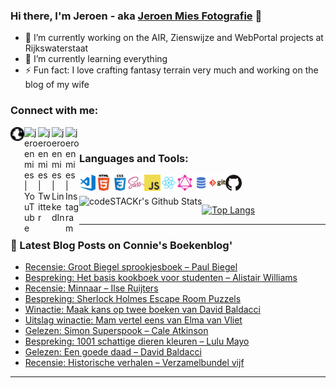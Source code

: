 ### Hi there, I'm Jeroen - aka [Jeroen Mies Fotografie][website] 👋

- 🔭 I’m currently working on the AIR, Zienswijze and WebPortal projects at Rijkswaterstaat
- 🌱 I’m currently learning everything
- ⚡ Fun fact: I love crafting fantasy terrain very much and working on the blog of my wife

### Connect with me:

[<img align="left" alt="jeroenmies" width="22px" src="https://raw.githubusercontent.com/iconic/open-iconic/master/svg/globe.svg" />][website]
[<img align="left" alt="jeroenmies | YouTube" width="22px" src="https://cdn.jsdelivr.net/npm/simple-icons@v3/icons/youtube.svg" />][youtube]
[<img align="left" alt="jeroenmies | Twitter" width="22px" src="https://cdn.jsdelivr.net/npm/simple-icons@v3/icons/twitter.svg" />][twitter]
[<img align="left" alt="jeroenmies | LinkedIn" width="22px" src="https://cdn.jsdelivr.net/npm/simple-icons@v3/icons/linkedin.svg" />][linkedin]
[<img align="left" alt="jeroenmies | Instagram" width="22px" src="https://cdn.jsdelivr.net/npm/simple-icons@v3/icons/instagram.svg" />][instagram]

<br />

### Languages and Tools:

[<img align="left" alt="Visual Studio Code" width="26px" src="https://raw.githubusercontent.com/github/explore/80688e429a7d4ef2fca1e82350fe8e3517d3494d/topics/visual-studio-code/visual-studio-code.png" />][webdevplaylist]
[<img align="left" alt="HTML5" width="26px" src="https://raw.githubusercontent.com/github/explore/80688e429a7d4ef2fca1e82350fe8e3517d3494d/topics/html/html.png" />][webdevplaylist]
[<img align="left" alt="CSS3" width="26px" src="https://raw.githubusercontent.com/github/explore/80688e429a7d4ef2fca1e82350fe8e3517d3494d/topics/css/css.png" />][cssplaylist]
[<img align="left" alt="Sass" width="26px" src="https://raw.githubusercontent.com/github/explore/80688e429a7d4ef2fca1e82350fe8e3517d3494d/topics/sass/sass.png" />][cssplaylist]
[<img align="left" alt="JavaScript" width="26px" src="https://raw.githubusercontent.com/github/explore/80688e429a7d4ef2fca1e82350fe8e3517d3494d/topics/javascript/javascript.png" />][jsplaylist]
[<img align="left" alt="React" width="26px" src="https://raw.githubusercontent.com/github/explore/80688e429a7d4ef2fca1e82350fe8e3517d3494d/topics/react/react.png" />][reactplaylist]
[<img align="left" alt="GraphQL" width="26px" src="https://raw.githubusercontent.com/github/explore/80688e429a7d4ef2fca1e82350fe8e3517d3494d/topics/graphql/graphql.png" />][webdevplaylist]
[<img align="left" alt="SQL" width="26px" src="https://raw.githubusercontent.com/github/explore/80688e429a7d4ef2fca1e82350fe8e3517d3494d/topics/sql/sql.png" />][webdevplaylist]
[<img align="left" alt="Git" width="26px" src="https://raw.githubusercontent.com/github/explore/80688e429a7d4ef2fca1e82350fe8e3517d3494d/topics/git/git.png" />][webdevplaylist]
[<img align="left" alt="GitHub" width="26px" src="https://raw.githubusercontent.com/github/explore/78df643247d429f6cc873026c0622819ad797942/topics/github/github.png" />][webdevplaylist]

<br />
<br />

<img align="left" alt="codeSTACKr's Github Stats" src="https://github-readme-stats.vercel.app/api?username=jeroenmies&show_icons=true&hide_border=true&count_private=true&theme=tokyonight" />

[![Top Langs](https://github-readme-stats.vercel.app/api/top-langs/?username=jeroenmies)](https://github.com/jeroenmies/github-readme-stats)

---

### 📕 Latest Blog Posts on Connie's Boekenblog'
<!-- BLOG-POST-LIST:START -->
- [Recensie: Groot Biegel sprookjesboek – Paul Biegel](https://conniesboekenblog.nl/2021/05/16/recensie-groot-biegel-sprookjesboek-paul-biegel/?utm_source=rss&utm_medium=rss&utm_campaign=recensie-groot-biegel-sprookjesboek-paul-biegel)
- [Bespreking: Het basis kookboek voor studenten – Alistair Williams](https://conniesboekenblog.nl/2021/05/13/bespreking-het-basis-kookboek-voor-studenten-alistair-williams/?utm_source=rss&utm_medium=rss&utm_campaign=bespreking-het-basis-kookboek-voor-studenten-alistair-williams)
- [Recensie: Minnaar – Ilse Ruijters](https://conniesboekenblog.nl/2021/05/11/recensie-minnaar-ilse-ruijters/?utm_source=rss&utm_medium=rss&utm_campaign=recensie-minnaar-ilse-ruijters)
- [Bespreking: Sherlock Holmes Escape Room Puzzels](https://conniesboekenblog.nl/2021/05/09/bespreking-sherlock-holmes-escape-room-puzzels/?utm_source=rss&utm_medium=rss&utm_campaign=bespreking-sherlock-holmes-escape-room-puzzels)
- [Winactie: Maak kans op twee boeken van David Baldacci](https://conniesboekenblog.nl/2021/05/07/winactie-maak-kans-op-twee-boeken-van-david-baldacci/?utm_source=rss&utm_medium=rss&utm_campaign=winactie-maak-kans-op-twee-boeken-van-david-baldacci)
- [Uitslag winactie: Mam vertel eens van Elma van Vliet](https://conniesboekenblog.nl/2021/05/05/uitslag-winactie-mam-vertel-eens-van-elma-van-vliet/?utm_source=rss&utm_medium=rss&utm_campaign=uitslag-winactie-mam-vertel-eens-van-elma-van-vliet)
- [Gelezen: Simon Superspook – Cale Atkinson](https://conniesboekenblog.nl/2021/05/05/gelezen-simon-superspook-cale-atkinson/?utm_source=rss&utm_medium=rss&utm_campaign=gelezen-simon-superspook-cale-atkinson)
- [Bespreking: 1001 schattige dieren kleuren – Lulu Mayo](https://conniesboekenblog.nl/2021/05/01/bespreking-1001-schattige-dieren-kleuren-lulu-mayo/?utm_source=rss&utm_medium=rss&utm_campaign=bespreking-1001-schattige-dieren-kleuren-lulu-mayo)
- [Gelezen: Een goede daad – David Baldacci](https://conniesboekenblog.nl/2021/04/30/gelezen-een-goede-daad-david-baldacci/?utm_source=rss&utm_medium=rss&utm_campaign=gelezen-een-goede-daad-david-baldacci)
- [Recensie: Historische verhalen – Verzamelbundel vijf](https://conniesboekenblog.nl/2021/04/27/recensie-historische-verhalen-verzamelbundel-vijf/?utm_source=rss&utm_medium=rss&utm_campaign=recensie-historische-verhalen-verzamelbundel-vijf)
<!-- BLOG-POST-LIST:END -->

---

[website]: https://jeroenmiesfotografie.nl
[twitter]: https://twitter.com/jeroenmies
[youtube]: https://www.youtube.com/channel/UCdM6wXDAk3Y8_ycxkSfAD7Q
[instagram]: https://www.instagram.com/jeroenmies/
[linkedin]: https://www.linkedin.com/in/jeroenmies/
[webdevplaylist]: https://www.youtube.com/playlist?list=PLlhZGGVFsRrTQQnp_2UwWSoAigm-9_SqR
[jsplaylist]: https://www.youtube.com/playlist?list=PLC5BA7CB1270B2073
[cssplaylist]: https://www.youtube.com/playlist?list=PLlhZGGVFsRrSeV5xra6z-nU60cqompunz
[reactplaylist]: https://www.youtube.com/playlist?list=PLC5BA7CB1270B2073
